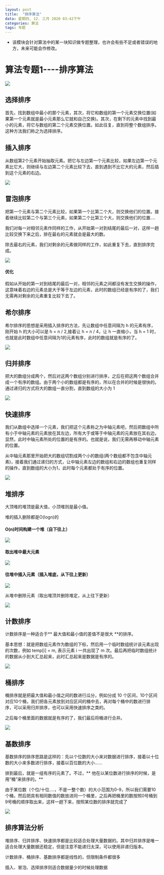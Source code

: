```yaml
---
layout: post
title:  "排序算法"
data: 星期四, 12. 三月 2020 03:42下午 
categories: 算法
tags: 专题
---
```

* 该模块会针对算法中的某一块知识做专题整理，也许会有些不足或者错误的地方，未来可能会作修改。

#  算法专题1----排序算法

![](https://github.com/LLLibra/LLLibra.github.io/raw/master/_posts/imgs/20200312-190945.png)

## 选择排序

首先，找到数组中最小的那个元素，其次，将它和数组的第一个元素交换位置(如果第一个元素就是最小元素那么它就和自己交换)。其次，在剩下的元素中找到最小的元素，将它与数组的第二个元素交换位置。如此往复，直到将整个数组排序。这种方法我们称之为选择排序。

## 插入排序
从数组第2个元素开始抽取元素。把它与左边第一个元素比较，如果左边第一个元素比它大，则继续与左边第二个元素比较下去，直到遇到不比它大的元素，然后插到这个元素的右边。

![](https://github.com/LLLibra/LLLibra.github.io/raw/master/_posts/imgs/20200312-185948.png)

## 冒泡排序
把第一个元素与第二个元素比较，如果第一个比第二个大，则交换他们的位置。接着继续比较第二个与第三个元素，如果第二个比第三个大，则交换他们的位置….

我们对每一对相邻元素作同样的工作，从开始第一对到结尾的最后一对，这样一趟比较交换下来之后，排在最右的元素就会是最大的数。

除去最右的元素，我们对剩余的元素做同样的工作，如此重复下去，直到排序完成。

![](https://github.com/LLLibra/LLLibra.github.io/raw/master/_posts/imgs/20200312-190048.png)

#### 优化

假如从开始的第一对到结尾的最后一对，相邻的元素之间都没有发生交换的操作，这意味着右边的元素总是大于等于左边的元素，此时的数组已经是有序的了，我们无需再对剩余的元素重复比较下去了。

## 希尔排序
希尔排序的思想是采用插入排序的方法，先让数组中任意间隔为 h 的元素有序，刚开始 h 的大小可以是 h = n / 2,接着让 h = n / 4，让 h 一直缩小，当 h = 1 时，也就是此时数组中任意间隔为1的元素有序，此时的数组就是有序的了。

![](https://github.com/LLLibra/LLLibra.github.io/raw/master/_posts/imgs/20200312-190321.png)
## 归并排序
把大的数组分成两个，然后对这两个数组分别进行排序，之后在把这两个数组合并成一个有序的数组。由于两个小的数组都是有序的，所以在合并的时候是很快的。通过递归的方式将大的数组一直分割，直到数组的大小为 1

![](https://github.com/LLLibra/LLLibra.github.io/raw/master/_posts/imgs/20200312-190621.png)
## 快速排序
我们从数组中选择一个元素，我们把这个元素称之为中轴元素吧，然后把数组中所有小于中轴元素的元素放在其左边，所有大于或等于中轴元素的元素放在其右边，显然，此时中轴元素所处的位置的是有序的。也就是说，我们无需再移动中轴元素的位置。

从中轴元素那里开始把大的数组切割成两个小的数组(两个数组都不包含中轴元素)，接着我们通过递归的方式，让中轴元素左边的数组和右边的数组也重复同样的操作，直到数组的大小为1，此时每个元素都处于有序的位置。

![](https://github.com/LLLibra/LLLibra.github.io/raw/master/_posts/imgs/20200312-191405.png)

## 堆排序
大顶堆的堆顶是最大值，小顶堆则是最小值。

堆的插入删除都是O(logn)的

#### O(n)时间构建一个堆（自下往上）

![](https://github.com/LLLibra/LLLibra.github.io/raw/master/_posts/imgs/20200312-201217.png)

#### 取出堆中最大元素

![](https://github.com/LLLibra/LLLibra.github.io/raw/master/_posts/imgs/20200312-201134.png)

#### 往堆中插入元素（插入堆底，从下往上更新）

![](https://github.com/LLLibra/LLLibra.github.io/raw/master/_posts/imgs/20200312-201342.png)

从堆中删除元素（取出堆顶并删除堆定，从上往下更新）

![](https://github.com/LLLibra/LLLibra.github.io/raw/master/_posts/imgs/20200312-201533.png)

## 计数排序
计数排序是一种适合于** 最大值和最小值的差值不是很大 **的排序。

基本思想：就是把数组元素作为数组的下标，然后用一个临时数组统计该元素出现的次数，例如 temp[i] = m, 表示元素 i 一共出现了 m 次。最后再把临时数组统计的数据从小到大汇总起来，此时汇总起来是数据是有序的。

![](https://github.com/LLLibra/LLLibra.github.io/raw/master/_posts/imgs/20200312-195331.png)

## 桶排序
桶排序就是把最大值和最小值之间的数进行瓜分，例如分成  10 个区间，10个区间对应10个桶，我们把各元素放到对应区间的桶中去，再对每个桶中的数进行排序，可以采用归并排序，也可以采用快速排序之类的。

之后每个桶里面的数据就是有序的了，我们最后将桶进行合并。

![](https://github.com/LLLibra/LLLibra.github.io/raw/master/_posts/imgs/20200312-194844.png)


## 基数排序
基数排序的排序思路是这样的：先以个位数的大小来对数据进行排序，接着以十位数的大小来多数进行排序，接着以百位数的大小……

排到最后，就是一组有序的元素了。不过，** 他在以某位数进行排序的时候，是用“桶”来排序的。**

由于某位数（个位/十位….，不是一整个数）的大小范围为0-9，所以我们需要10个桶，然后把具有相同数值的数放进同一个桶里，之后再把桶里的数按照0号桶到9号桶的顺序取出来，这样一趟下来，按照某位数的排序就完成了


![](https://github.com/LLLibra/LLLibra.github.io/raw/master/_posts/imgs/20200312-195145.png)



## 排序算法分析
堆排序、归并排序、快速排序都是比较适合处理大量数据的。其中归并排序是唯一适合处理大量数据还稳定，但是注意不能递归太深，可以使用非递归版本。

计数排序、桶排序、基数排序都是线性的，但限制条件都很多

插入、冒泡、选择排序则适合数据量少的时候处理数据









